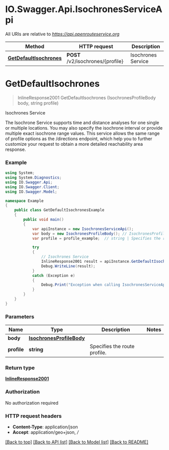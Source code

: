 # IO.Swagger.Api.IsochronesServiceApi

All URIs are relative to *https://api.openrouteservice.org*

Method | HTTP request | Description
------------- | ------------- | -------------
[**GetDefaultIsochrones**](IsochronesServiceApi.md#getdefaultisochrones) | **POST** /v2/isochrones/{profile} | Isochrones Service

<a name="getdefaultisochrones"></a>
# **GetDefaultIsochrones**
> InlineResponse2001 GetDefaultIsochrones (IsochronesProfileBody body, string profile)

Isochrones Service

The Isochrone Service supports time and distance analyses for one single or multiple locations. You may also specify the isochrone interval or provide multiple exact isochrone range values. This service allows the same range of profile options as the /directions endpoint, which help you to further customize your request to obtain a more detailed reachability area response.

### Example
```csharp
using System;
using System.Diagnostics;
using IO.Swagger.Api;
using IO.Swagger.Client;
using IO.Swagger.Model;

namespace Example
{
    public class GetDefaultIsochronesExample
    {
        public void main()
        {
            var apiInstance = new IsochronesServiceApi();
            var body = new IsochronesProfileBody(); // IsochronesProfileBody | 
            var profile = profile_example;  // string | Specifies the route profile.

            try
            {
                // Isochrones Service
                InlineResponse2001 result = apiInstance.GetDefaultIsochrones(body, profile);
                Debug.WriteLine(result);
            }
            catch (Exception e)
            {
                Debug.Print("Exception when calling IsochronesServiceApi.GetDefaultIsochrones: " + e.Message );
            }
        }
    }
}
```

### Parameters

Name | Type | Description  | Notes
------------- | ------------- | ------------- | -------------
 **body** | [**IsochronesProfileBody**](IsochronesProfileBody.md)|  | 
 **profile** | **string**| Specifies the route profile. | 

### Return type

[**InlineResponse2001**](InlineResponse2001.md)

### Authorization

No authorization required

### HTTP request headers

 - **Content-Type**: application/json
 - **Accept**: application/geo+json, */*

[[Back to top]](#) [[Back to API list]](../README.md#documentation-for-api-endpoints) [[Back to Model list]](../README.md#documentation-for-models) [[Back to README]](../README.md)

